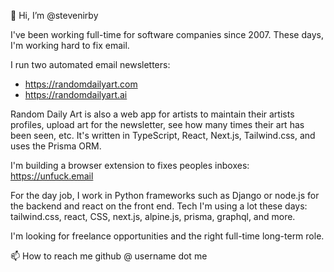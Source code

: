 👋 Hi, I’m @stevenirby

I've been working full-time for software companies since 2007. These days, I'm working hard to fix email. 

I run two automated email newsletters:

- https://randomdailyart.com
- https://randomdailyart.ai

Random Daily Art is also a web app for artists to maintain their artists profiles, upload art for the newsletter, see how many times their art has been seen, etc. It's written in TypeScript, React, Next.js, Tailwind.css, and uses the Prisma ORM.

I'm building a browser extension to fixes peoples inboxes: https://unfuck.email


For the day job, I work in Python frameworks such as Django or node.js for the backend and react on the front end. 
Tech I'm using a lot these days: tailwind.css, react, CSS, next.js, alpine.js, prisma, graphql, and more.

I'm looking for freelance opportunities and the right full-time long-term role.

📫 How to reach me github @ username dot me

<!---
stevenirby/stevenirby is a ✨ special ✨ repository because its `README.md` (this file) appears on your GitHub profile.
You can click the Preview link to take a look at your changes.
--->

